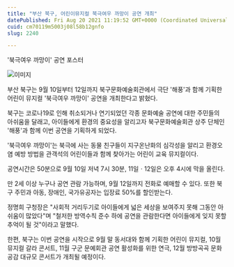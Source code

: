 ```yaml
---
title: "부산 북구, 어린이뮤지컬 북극여우 까망이 공연 개최"
datePublished: Fri Aug 20 2021 11:19:52 GMT+0000 (Coordinated Universal Time)
cuid: cm70119m5003j08l58b12gnfo
slug: 2240

---
```



'북극여우 까망이' 공연 포스터

![이미지](https://cdn.hashnode.com/res/hashnode/image/upload/v1739250823410/14f659ab-6605-4de3-b027-244c19a21ac6.png)

부산 북구는 9월 10일부터 12일까지 북구문화예술회관에서 극단 '해풍'과 함께 기획한 어린이 뮤지컬 '북극여우 까망이' 공연을 개최한다고 밝혔다.

북구는 코로나19로 인해 취소되거나 연기되었던 각종 문화예술 공연에 대한 주민들의 아쉬움을 달래고, 아이들에게 환경의 중요성을 알리고자 북구문화예술회관 상주 단체인 '해풍'과 함께 이번 공연을 기획하게 되었다.

'북극여우 까망이'는 북극에 사는 동물 친구들이 지구온난화의 심각성을 알리고 환경오염 예방 방법을 관객석의 어린이들과 함께 찾아가는 어린이 교육 뮤지컬이다.

공연시간은 50분으로 9월 10일 저녁 7시 30분, 11일ㆍ12일은 오후 4시에 막을 올린다.

만 2세 이상 누구나 공연 관람 가능하며, 9월 12일까지 전화로 예매할 수 있다. 또한 북구 주민과 아동, 장애인, 국가유공자는 입장료 50%를 할인받는다.

정명희 구청장은 "사회적 거리두기로 아이들에게 넓은 세상을 보여주지 못해 그동안 아쉬움이 많았다"며 "철저한 방역수칙 준수 하에 공연을 관람한다면 아이들에게 잊지 못할 추억이 될 것"이라고 말했다.

한편, 북구는 이번 공연을 시작으로 9월 말 동서대와 함께 기획한 어린이 뮤지컬, 10월 뮤지컬 갈라 콘서트, 11월 구군 문예회관 공연 활성화를 위한 연극, 12월 방방곡곡 문화공감 대규모 콘서트가 개최될 예정이다.